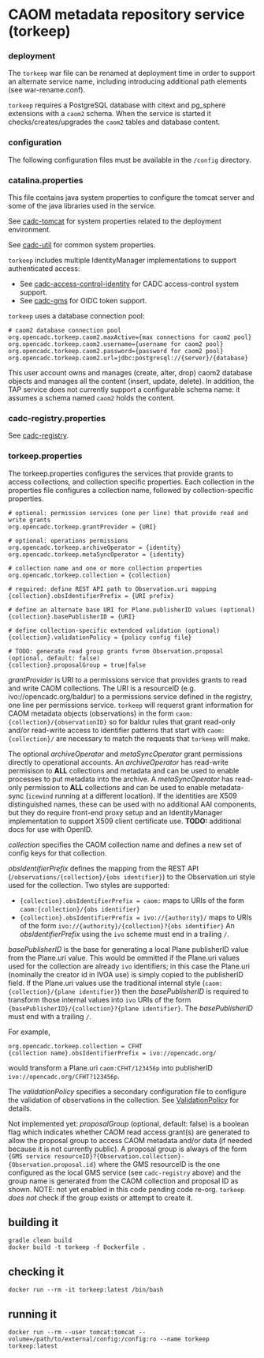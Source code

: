 # CAOM metadata repository service (torkeep)


### deployment
The `torkeep` war file can be renamed at deployment time in order to support an alternate service name, 
including introducing additional path elements (see war-rename.conf).

`torkeep` requires a PostgreSQL database with citext and pg_sphere extensions with a `caom2` schema.
When the service is started it checks/creates/upgrades the `caom2` tables and database content.


### configuration
The following configuration files must be available in the `/config` directory.


### catalina.properties
This file contains java system properties to configure the tomcat server and some of the java libraries used in the service.

See <a href="https://github.com/opencadc/docker-base/tree/master/cadc-tomcat">cadc-tomcat</a>
for system properties related to the deployment environment.

See <a href="https://github.com/opencadc/core/tree/master/cadc-util">cadc-util</a> for common system properties.

`torkeep` includes multiple IdentityManager implementations to support authenticated access:
- See <a href="https://github.com/opencadc/ac/tree/master/cadc-access-control-identity">cadc-access-control-identity</a> for CADC access-control system support.
- See <a href="https://github.com/opencadc/ac/tree/master/cadc-gms">cadc-gms</a> for OIDC token support.

`torkeep` uses a database connection pool:
```
# caom2 database connection pool
org.opencadc.torkeep.caom2.maxActive={max connections for caom2 pool}
org.opencadc.torkeep.caom2.username={username for caom2 pool}
org.opencadc.torkeep.caom2.password={password for caom2 pool}
org.opencadc.torkeep.caom2.url=jdbc:postgresql://{server}/{database}
```

This user account owns and manages (create, alter, drop) caom2 database objects and manages all the content (insert, update, delete).
In addition, the TAP service does not currently support a configurable schema name: it assumes a schema named `caom2` holds the content.


### cadc-registry.properties

See <a href="https://github.com/opencadc/reg/tree/master/cadc-registry">cadc-registry</a>.


### torkeep.properties
The torkeep.properties configures the services that provide grants to access collections, and collection specific properties.
Each collection in the properties file configures a collection name, followed by collection-specific properties.

```
# optional: permission services (one per line) that provide read and write grants
org.opencadc.torkeep.grantProvider = {URI}

# optional: operations permissions
org.opencadc.torkeep.archiveOperator = {identity}
org.opencadc.torkeep.metaSyncOperator = {identity}

# collection name and one or more collection properties
org.opencadc.torkeep.collection = {collection}

# required: define REST API path to Observation.uri mapping
{collection}.obsIdentifierPrefix = {URI prefix}

# define an alternate base URI for Plane.publisherID values (optional)
{collection}.basePublisherID = {URI}

# define collection-specific extendced validation (optional)
{collection}.validationPolicy = {policy config file}
 
# TODO: generate read group grants fvrom Observation.proposal (optional, default: false)
{collection}.proposalGroup = true|false
```
_grantProvider_ is URI to a permissions service that provides grants to read and write CAOM collections.
The URI is a resourceID (e.g. ivo://opencadc.org/baldur) to a permissions service defined in the registry, 
one line per permissions service. `torkeep` will requerst grant information for CAOM metadata objects 
(observations) in the form `caom:{collection}/{observationID}` so for baldur rules that grant read-only and/or
read-write access to identifier patterns that start with `caom:{collection}/` are necessary to match the
requests that `torkeep` will make.

The optional _archiveOperator_ and _metaSyncOperator_ grant permissions directly to operational accounts. An 
_archiveOperator_ has read-write permisison to **ALL** collections and metadata and can be used to enable processes
to put metadata into the archive. A _metaSyncOperator_ has read-only permission  to **ALL** collections and can be
used to enable metadata-sync (`icewind` running at a different location). If the identities are X509 distinguished 
names, these can be used with no additional AAI components, but they do require front-end proxy setup and an 
IdentityManager implementation to support X509 client certificate use. **TODO:** additional docs for use with OpenID.

_collection_ specifies the CAOM collection name and defines a new set of config keys for that collection.

_obsIdentifierPrefix_ defines the mapping from the REST API (`/observations/{collection}/{obs identifier}`) to
the Observation.uri style used for the collection. Two styles are supported:
* `{collection}.obsIdentifierPrefix = caom:` maps to URIs of the form `caom:{collection}/{obs identifier}`
* `{collection}.obsIdentifierPrefix = ivo://{authority}/` maps to URIs of the form `ivo://{authority}/{collection}?{obs identifier}`
An _obsIdentifierPrefix_ using the `ivo` scheme must end in a trailing `/`.

_basePublisherID_ is the base for generating a local Plane publisherID value from the Plane.uri value. This would be
ommitted if the Plane.uri values used for the collection are already `ivo` identifiers; in this case the Plane.uri 
(nominally the creator id in IVOA use) is simply copied to the publisherID field. If the Plane.uri values use the traditional internal style (`caom:{collection}/{plane identifier}`) then the _basePublisherID_ is required to transform
those internal values into `ivo` URIs of the form `{basePublisherID}/{collection}?{plane identifier}`. The _basePublisherID_
must end with a trailing `/`.

For example,
```
org.opencadc.torkeep.collection = CFHT
{collection name}.obsIdentifierPrefix = ivo://opencadc.org/
```
would transform a Plane.uri `caom:CFHT/123456p` into publisherID `ivo://opencadc.org/CFHT?123456p`.

The _validationPolicy_ specifies a secondary configuration file to configure the validation of observations in the
collection. See [ValidationPolicy](ValidationPolicy.md) for details.

Not implemented yet: _proposalGroup_ (optional, default: false) is a boolean flag which indicates whether CAOM 
read access grant(s) are generated to allow the proposal group to access CAOM metadata and/or data (if needed 
because it is not currently public). A proposal group is always of the form `{GMS service resourceID}?{Observation.collection}-{Observation.proposal.id}` where the GMS resourceID is the one configured as the local GMS service (see `cadc-registry` above) and the group name is generated from the CAOM collection and proposal ID as shown.
NOTE: not yet enabled in this code pending code re-org. `torkeep` *does not* check if the group exists or attempt to
create it.


## building it
```
gradle clean build
docker build -t torkeep -f Dockerfile .
```

## checking it
```
docker run --rm -it torkeep:latest /bin/bash
```

## running it
```
docker run --rm --user tomcat:tomcat --volume=/path/to/external/config:/config:ro --name torkeep torkeep:latest
```
